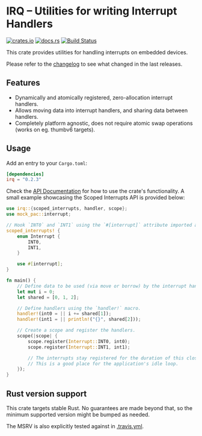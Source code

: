 # IRQ – Utilities for writing Interrupt Handlers

[![crates.io](https://img.shields.io/crates/v/irq.svg)](https://crates.io/crates/irq)
[![docs.rs](https://docs.rs/irq/badge.svg)](https://docs.rs/irq/)
[![Build Status](https://travis-ci.org/jonas-schievink/irq.svg?branch=master)](https://travis-ci.org/jonas-schievink/irq)

This crate provides utilities for handling interrupts on embedded devices.

Please refer to the [changelog](CHANGELOG.md) to see what changed in the last
releases.

## Features

* Dynamically and atomically registered, zero-allocation interrupt handlers.
* Allows moving data into interrupt handlers, and sharing data between handlers.
* Completely platform agnostic, does not require atomic swap operations (works
  on eg. thumbv6 targets).

## Usage

Add an entry to your `Cargo.toml`:

```toml
[dependencies]
irq = "0.2.3"
```

Check the [API Documentation](https://docs.rs/irq/) for how to use the
crate's functionality. A small example showcasing the Scoped Interrupts API is
provided below:

```rust
use irq::{scoped_interrupts, handler, scope};
use mock_pac::interrupt;

// Hook `INT0` and `INT1` using the `#[interrupt]` attribute imported above.
scoped_interrupts! {
    enum Interrupt {
        INT0,
        INT1,
    }

    use #[interrupt];
}

fn main() {
    // Define data to be used (via move or borrow) by the interrupt handlers.
    let mut i = 0;
    let shared = [0, 1, 2];

    // Define handlers using the `handler!` macro.
    handler!(int0 = || i += shared[1]);
    handler!(int1 = || println!("{}", shared[2]));

    // Create a scope and register the handlers.
    scope(|scope| {
        scope.register(Interrupt::INT0, int0);
        scope.register(Interrupt::INT1, int1);

        // The interrupts stay registered for the duration of this closure.
        // This is a good place for the application's idle loop.
    });
}
```

## Rust version support

This crate targets stable Rust. No guarantees are made beyond that, so the
minimum supported version might be bumped as needed.

The MSRV is also explicitly tested against in [.travis.yml](.travis.yml).
